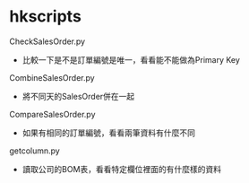 # hkscripts

CheckSalesOrder.py

* 比較一下是不是訂單編號是唯一，看看能不能做為Primary Key

CombineSalesOrder.py

* 將不同天的SalesOrder併在一起

CompareSalesOrder.py

* 如果有相同的訂單編號，看看兩筆資料有什麼不同

getcolumn.py

* 讀取公司的BOM表，看看特定欄位裡面的有什麼樣的資料
